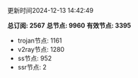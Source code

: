 更新时间2024-12-13 14:42:49

**总订阅: 2567**
**总节点: 9960**
**有效节点: 3395**
- trojan节点: 1161
- v2ray节点: 1280
- ss节点: 952
- ssr节点: 2
